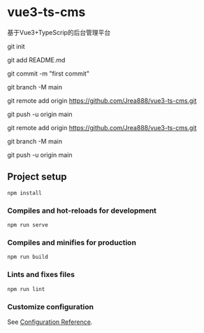# vue3-ts-cms
基于Vue3+TypeScrip的后台管理平台

git init

git add README.md

git commit -m "first commit"

git branch -M main

git remote add origin https://github.com/Jrea888/vue3-ts-cms.git

git push -u origin main

git remote add origin https://github.com/Jrea888/vue3-ts-cms.git

git branch -M main

git push -u origin main

## Project setup

```
npm install
```

### Compiles and hot-reloads for development

```
npm run serve
```

### Compiles and minifies for production

```
npm run build
```

### Lints and fixes files

```
npm run lint
```

### Customize configuration

See [Configuration Reference](https://cli.vuejs.org/config/).
